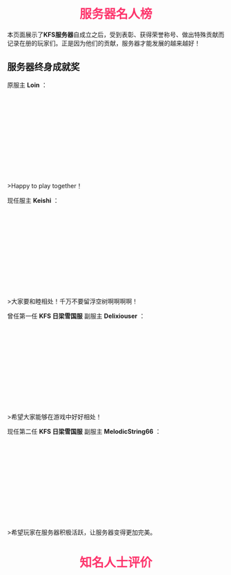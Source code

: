 # <div align="center"><font color=#FD366D>服务器名人榜</font></div>
本页面展示了**KFS服务器**自成立之后，受到表彰、获得荣誉称号、做出特殊贡献而记录在册的玩家们。正是因为他们的贡献，服务器才能发展的越来越好！

<style type="text/css">
    .img {
        width:200px;
        height:200px;
        border-radius:100%;
        overflow:hidden;
        margin:0 auto;
    }
</style>

## 服务器终身成就奖

原服主 **Loin** ：
<div class="img"><img src="https://q1.qlogo.cn/g?b=qq&amp;nk=2607418160&amp;s=640"></div>
>Happy to play together！

现任服主 **Keishi** ：
<div class="img"><img src="https://q1.qlogo.cn/g?b=qq&amp;nk=1291596219&amp;s=640"></div>
>大家要和睦相处！千万不要留浮空树啊啊啊啊！

曾任第一任 **KFS 日梁雪国服** 副服主 **Delixiouser** ：
<div class="img"><img src="https://q1.qlogo.cn/g?b=qq&amp;nk=171669269&amp;s=640"></div>
>希望大家能够在游戏中好好相处！

现任第二任 **KFS 日梁雪国服** 副服主 **MelodicString66** ：
<div class="img"><img src="https://q1.qlogo.cn/g?b=qq&amp;nk=3519262338&amp;s=640"></div>
>希望玩家在服务器积极活跃，让服务器变得更加完美。

# <div align="center"><font color=#FD366D>知名人士评价</font></div>